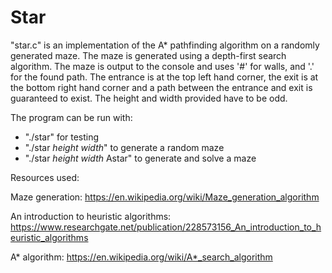# Star

"star.c" is an implementation of the A* pathfinding algorithm on a randomly generated maze. The maze is generated using a depth-first search algorithm. The maze is output to the console and uses '#' for walls, and '.' for the found path. The entrance is at the top left hand corner, the exit is at the bottom right hand corner and a path between the entrance and exit is guaranteed to exist. The height and width provided have to be odd.

The program can be run with:
- "./star" for testing
- "./star *height* *width*" to generate a random maze
- "./star *height* *width* Astar" to generate and solve a maze

Resources used:

Maze generation: https://en.wikipedia.org/wiki/Maze_generation_algorithm

An introduction to heuristic algorithms: https://www.researchgate.net/publication/228573156_An_introduction_to_heuristic_algorithms

A* algorithm: https://en.wikipedia.org/wiki/A*_search_algorithm
